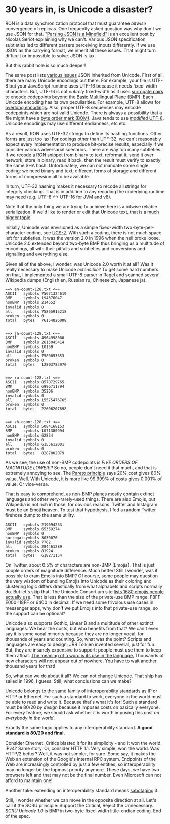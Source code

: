# 30 years in, is Unicode a disaster?

RON is a data synchronization protocol that must guarantee *bitwise* convergence of replicas.
One frequently asked question was why don't we use JSON for that.
["Parsing JSON is a Minefield"](http://seriot.ch/parsing_json.php) is an excellent post by Nicolas Seriot explaining why we can't.
Various JSON specification subtleties led to different parsers perceiving inputs differently.
If we use JSON as the carrying format, we inherit all these issues.
That might turn difficult or impossible to solve.
JSON is lax.

But this rabbit hole is so much deeper!

The same post lists [various issues](http://seriot.ch/parsing_json.php#25) JSON inherited from Unicode.
First of all, there are many Unicode encodings out there.
For example, your file is UTF-8 but your JavaScript runtime uses UTF-16 because it needs fixed-width characters.
But, UTF-16 is not *entirely* fixed-width as it uses [surrogate pairs](https://en.wikipedia.org/wiki/UTF-16#Code_points_from_U+010000_to_U+10FFFF) to encode codepoints beyond the [Basic Multilingual Plane (BMP)](https://en.wikipedia.org/wiki/Plane_(Unicode)#Basic_Multilingual_Plane).
Each Unicode encoding has its own peculiarities.
For example, UTF-8 allows for [overlong encodings](https://en.wikipedia.org/wiki/UTF-8#Overlong_encodings).
Also, proper UTF-8 sequences may encode codepoints which are not valid Unicode.
There is always a possibility that a file might have a [byte order mark (BOM)](https://en.wikipedia.org/wiki/Byte_order_mark).
Java tends to use [*modified* UTF-8](https://en.wikipedia.org/wiki/UTF-8#Modified_UTF-8).
Unicode encodings may use different endianness, etc etc.

As a result, RON uses UTF-32 strings to define its hashing functions.
Other forms are just too lax!
For codings other than UTF-32, we can't reasonably expect every implementation to produce bit-precise results, especially if we consider various adversarial scenarios.
There are way too many subtleties.
If we recode a RON snippet from binary to text, reformat it, send it over network, store in binary, read it back, then the result must verify to exactly the same SHA hash.
Unfortunately, we can not mandate some single coding: we need binary and text, different forms of storage and different forms of compression all to be available.

In turn, UTF-32 hashing makes it necessary to recode all strings for integrity checking.
That is in addition to any recoding the underlying runtime may need (e.g. UTF-8 <-> UTF-16 for JVM and v8).

Note that the only thing we are trying to achieve here is a bitwise reliable serialization.
If we'd like to render or edit that Unicode text, that is a [much bigger topic](https://lord.io/blog/2019/text-editing-hates-you-too/).

Initially, Unicode was envisioned as a simple fixed-width two-byte-per-character coding, see [UCS-2](https://en.wikipedia.org/wiki/Universal_Coded_Character_Set).
With such a coding, there is not much space left for subtleties.
It was the version 2.0 in 1996 when the hell broke loose.
Unicode 2.0 extended beyond two-byte BMP thus bringing us a multitude of encodings, all with their pitfalls and subtleties and conversions and signalling and everything else.

Given all of the above, I wonder: was Unicode 2.0 worth it at all?
Was it really necessary to make Unicode *extensible*?
To get some hard numbers on that, I implemented a small UTF-8 parser in Ragel and scanned several Wikipedia dumps (English en, Russian ru, Chinese zh, Japanese ja).

```
==> en-count-128.txt <==
ASCII   symbols 75671324619
BMP     symbols 194376047
nonBMP  symbols 214552
invalid symbols 0
all     symbols 75865915218
broken  symbols 0
total   bytes   76154026008


==> ja-count-128.txt <==
ASCII   symbols 4964998080
BMP     symbols 2615045414
nonBMP  symbols 10159
invalid symbols 0
all     symbols 7580053653
broken  symbols 0
total   bytes   12803783970


==> ru-count-128.txt <==
ASCII   symbols 8578729765
BMP     symbols 6996711794
nonBMP  symbols 35206
invalid symbols 0
all     symbols 15575476765
broken  symbols 0
total   bytes   22606207698


==> zh-count-128.txt <==
ASCII   symbols 5084168153
BMP     symbols 1071380994
nonBMP  symbols 62854
invalid symbols 0
all     symbols 6155612001
broken  symbols 0
total   bytes   8287802079

```

As we see, the use of non-BMP codepoints is *FIVE ORDERS OF MAGNITUDE LOWER!!!*
So no, people don't need it that much, and that is extremely annoying to see.
The [Pareto principle](https://en.wikipedia.org/wiki/Pareto_principle) says 20% cost gives 80% value.
Well.
With Unicode, it is more like 99.999% of costs gives 0.001% of value. Or vice-versa.

That is easy to comprehend, as non-BMP planes mostly contain extinct languages and other very-rarely-used things.
There are also Emojis, but Wikipedia is not rich in those, for obvious reasons.
Twitter and Instagram must be an Emoji heaven.
To test that hypothesis, I fed a random Twitter firehose dump to the same utiilty.
```
ASCII   symbols 219094253
BMP     symbols 65359274
nonBMP  symbols 0
surrogatsymbols 3030076
invalid symbols 7762
all     symbols 284461289
broken  symbols 81924
total   bytes   618271154
```
On Twitter, about 0.5% of characters are non-BMP (Emojis). 
That is just couple orders of magnitude difference.
Much better!
Still I wonder, was it possible to cram Emojis into BMP?
Of course, some people may question the very wisdom of bundling Emojis into Unicode as their coloring and clustering logic differs drastically from what alphabets and scripts normally do.
But let's skip that.
The Unicode Consortium site [lists 1680 emojis people actually use](https://home.unicode.org/emoji/emoji-frequency/).
That is less than the size of the private-use BMP range: F8FF-E000=18FF or 6400 in decimal.
If we need some frivolous use cases in messenger apps, why don't we put Emojis into that private-use range, so the support can be optional?

Unicode also supports Gothic, Linear B and a multitude of other extinct languages.
We bear the costs, but who benefits from that?
We can't even say it is some vocal minority because they are no longer vocal, for thousands of years and counting.
So, what was the point?
Scripts and languages are easy to design; JRR Tolkien invented several, just for fun.
But, they are insanely expensive to support: people must use them to keep them afloat.
[The meaning of a word is its use in the language.](https://philosophyforchange.wordpress.com/2014/03/11/meaning-is-use-wittgenstein-on-the-limits-of-language/)
Thousands of new characters will not appear out of nowhere. 
You have to wait another thousand years for that!

So, what can we do about it all?
We can not change Unicode.
That ship has sailed in 1996, I guess.
Still, what conclusions can we make?

Unicode belongs to the same family of interoperability standards as IP or HTTP or Ethernet.
For such a standard to work, everyone in the world must be able to read and write it.
Because that's what it's for!
Such a standard must be 80/20 *by design* because it imposes costs on basically everyone.
For every feature, we should ask whether it is worth imposing this cost *on everybody in the world*.

Exactly the same logic applies to any interoperability standard.
**A good standard is 80/20 and final.**

Consider Ethernet.
Critics blasted it for its simplicity - and it won the world.
IPv4? Same story.
Or, consider HTTP 1.1.
Very simple, won the world.
Was HTTP/2 better?
Well, it was not simpler, for sure.
Some say, it makes the Web an extension of the Google's internal RPC system.
Endpoints of the Web are increasingly controlled by just a few entities, so interoperability may no longer be the topmost priority anymore.
These days, we have two browsers left and that may not be the final number.
Even Microsoft can not afford to maintain one!

Another take: extending an interoperability standard means [sabotaging](https://en.wikipedia.org/wiki/Embrace,_extend,_and_extinguish) it.

Still, I wonder whether we can move in the opposite direction at all.
Let's call it the SCRU principle: Support the Critical, Reject the Unnecessary.
*SCRU Unicode 1.0* is BMP in two-byte fixed-width little-endian coding.
End of the spec.

